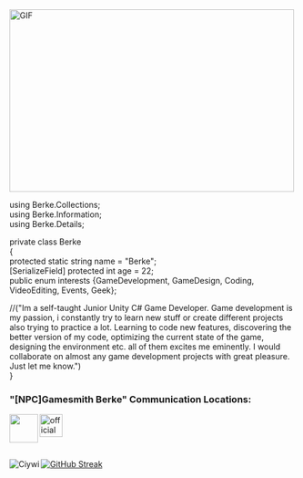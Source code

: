 <img align="top" alt="GIF" src="https://i.giphy.com/media/YQGTMkgCZpOpdnNX5R/giphy.webp"  width="500" height="320" />

using Berke.Collections;    
using Berke.Information;     
using Berke.Details;

private class Berke                           
{                                                                           
  protected static string name = "Berke";                                   
  [SerializeField] protected int age = 22;                                    
  public enum interests {GameDevelopment, GameDesign, Coding, VideoEditing, Events, Geek};                         
  
  //("Im a self-taught Junior Unity C# Game Developer. Game development is my passion, i constantly try to learn new stuff or create different projects also trying to practice a lot. Learning to code new features, discovering the better version of my code, optimizing the current state of the game, designing the environment etc. all of them excites me eminently. 
 I would collaborate on almost any game development projects with great pleasure. Just let me know.")       
}

### "[NPC]Gamesmith Berke" Communication Locations:
<a href="mailto:berkee.44@outlook.com" ><img width="50px" align="left" src="https://img.icons8.com/color/48/4a90e2/gmail.png"/>
<a href="https://www.linkedin.com/in/berke-konargöçer-6a034622b/"><img src="https://www.freepnglogos.com/uploads/official-linkedin-logo----17.png" width="40px" alt="official linkedin logo"/>
  
<h1></h1>
<p><img align="left" src="https://github-readme-stats.vercel.app/api/top-langs?username=Ciywi&show_icons=true&theme=radical&locale=en&layout=compact" alt="Ciywi"/></p>

[![GitHub Streak](http://github-readme-streak-stats.herokuapp.com?user=Ciywi&theme=chartreuse-dark&hide_border=true&date_format=j%20M%5B%20Y%5D&currStreakNum=FF6C15&currStreakLabel=FF6C15&dates=43FFF9)](https://git.io/streak-stats)
<!---
Ciywi/Ciywi is a ✨ special ✨ repository because its `README.md` (this file) appears on your GitHub profile.
You can click the Preview link to take a look at your changes.
--->
